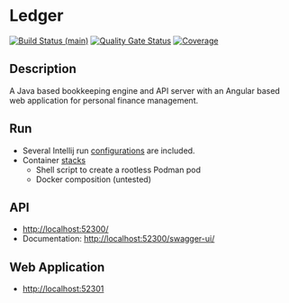 # Ledger

[![Build Status (main)](https://drone.flyingfishflash.net/api/badges/flyingfishflash/ledger/status.svg)](https://drone.flyingfishflash.net/flyingfishflash/ledger) [![Quality Gate Status](https://sonarqube.flyingfishflash.net/api/project_badges/measure?project=ledger&metric=alert_status&token=0f4facebb37a49e9103010bcef828ae6cbf5dee1)](https://sonarqube.flyingfishflash.net/dashboard?id=ledger) [![Coverage](https://sonarqube.flyingfishflash.net/api/project_badges/measure?project=ledger&metric=coverage&token=0f4facebb37a49e9103010bcef828ae6cbf5dee1)](https://sonarqube.flyingfishflash.net/dashboard?id=ledger)

## Description

A Java based bookkeeping engine and API server with an Angular based web application for personal finance management.

## Run

- Several Intellij run [configurations](.idea/runConfigurations) are included.
- Container [stacks](docs/installation)
  - Shell script to create a rootless Podman pod
  - Docker composition (untested)

## API

* [http://localhost:52300/](http://localhost:52300/api/)
* Documentation: [http://localhost:52300/swagger-ui/](http://localhost:52300/swagger-ui/)

## Web Application

* [http://localhost:52301](https://localhost:52301)
